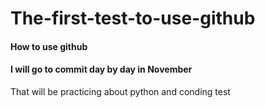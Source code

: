 # The-first-test-to-use-github
#### How to use github
#### I will go to commit day by day in November
That will be practicing about python and conding test
